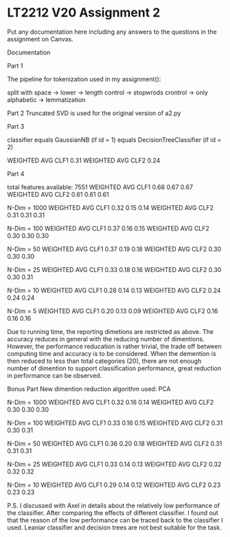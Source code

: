# LT2212 V20 Assignment 2

Put any documentation here including any answers to the questions in the
assignment on Canvas.

Documentation

Part 1

The pipeline for tokenization used in my assignment():

split with space -> lower -> length control -> stopwrods crontrol -> only alphabetic -> lemmatization

Part 2
Truncated SVD is used for the original version of a2.py

Part 3

classifier equals GaussianNB (if id = 1)
           equals DecisionTreeClassifier (if id = 2)

WEIGHTED AVG CLF1 0.31
WEIGHTED AVG CLF2 0.24

Part 4

total features available: 7551
WEIGHTED AVG CLF1 0.68 0.67 0.67
WEIGHTED AVG CLF2 0.61 0.61 0.61

N-Dim = 1000
WEIGHTED AVG CLF1 0.32 0.15 0.14
WEIGHTED AVG CLF2 0.31 0.31 0.31

N-Dim = 100
WEIGHTED AVG CLF1 0.37 0.16 0.15
WEIGHTED AVG CLF2 0.30 0.30 0.30

N-Dim = 50
WEIGHTED AVG CLF1 0.37 0.19 0.18
WEIGHTED AVG CLF2 0.30 0.30 0.30

N-Dim = 25
WEIGHTED AVG CLF1 0.33 0.18 0.16
WEIGHTED AVG CLF2 0.30 0.30 0.31

N-Dim = 10
WEIGHTED AVG CLF1 0.28 0.14 0.13
WEIGHTED AVG CLF2 0.24 0.24 0.24

N-Dim = 5
WEIGHTED AVG CLF1 0.20 0.13 0.09
WEIGHTED AVG CLF2 0.16 0.16 0.16

Due to running time, the reporting dimetions are restricted as above.
The accuracy reduces in general with the reducing number of dimentions. However, the performance reducation is rather trivial, the trade off between computing time and accuracy is to be considered. When the demention is then reduced to less than total categories (20), there are not enough number of dimention to support classification performance, great reduction in performance can be observed.


Bonus Part
New dimention reduction algorithm used: PCA

N-Dim = 1000
WEIGHTED AVG CLF1 0.32 0.16 0.14
WEIGHTED AVG CLF2 0.30 0.30 0.30

N-Dim = 100
WEIGHTED AVG CLF1 0.33 0.16 0.15
WEIGHTED AVG CLF2 0.31 0.30 0.31

N-Dim = 50
WEIGHTED AVG CLF1 0.36 0.20 0.18
WEIGHTED AVG CLF2 0.31 0.31 0.31

N-Dim = 25
WEIGHTED AVG CLF1 0.33 0.14 0.13
WEIGHTED AVG CLF2 0.32 0.32 0.32

N-Dim = 10
WEIGHTED AVG CLF1 0.29 0.14 0.12
WEIGHTED AVG CLF2 0.23 0.23 0.23

P.S. I discussed with Axel in details about the relatively low performance of the
classifier. After comparing the effects of different classifier. I found out that
the reason of the low performance can be traced back to the classifier I used. Leaniar
classifier and decision trees are not best suitable for the task.
